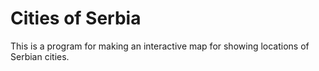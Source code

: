 # Cities of Serbia

This is a program for making an interactive map for showing locations of Serbian cities.
